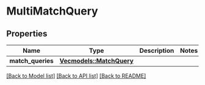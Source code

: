 # MultiMatchQuery

## Properties

Name | Type | Description | Notes
------------ | ------------- | ------------- | -------------
**match_queries** | [**Vec<models::MatchQuery>**](MatchQuery.md) |  | 

[[Back to Model list]](../README.md#documentation-for-models) [[Back to API list]](../README.md#documentation-for-api-endpoints) [[Back to README]](../README.md)


